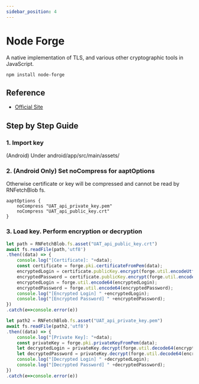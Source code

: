 ```yaml
---
sidebar_position: 4
---
```


# Node Forge
  
A native implementation of TLS, and various other cryptographic tools in JavaScript.

```console
npm install node-forge
```

## Reference

- [Official Site](https://www.npmjs.com/package/node-forge)


## Step by Step Guide

### 1. Import key

(Android) Under android/app/src/main/assets/

### 2. (Android Only) Set noCompress for aaptOptions

Otherwise certificate or key will be compressed and cannot be read by RNFetchBlob fs.

```console title="android/app/build.gradle"
aaptOptions {
    noCompress "UAT_api_private_key.pem"
    noCompress "UAT_api_public_key.crt"
}
```

### 3. Load key. Perform encryption or decryption

```jsx title="Encryption"
let path = RNFetchBlob.fs.asset("UAT_api_public_key.crt")
await fs.readFile(path,'utf8')
.then((data) => {
    console.log("[Certificate]: "+data);
    const certificate = forge.pki.certificateFromPem(data);
    encryptedLogin = certificate.publicKey.encrypt(forge.util.encodeUtf8(encryptedLogin));
    encryptedPassword = certificate.publicKey.encrypt(forge.util.encodeUtf8(encryptedPassword));
    encryptedLogin = forge.util.encode64(encryptedLogin);
    encryptedPassword = forge.util.encode64(encryptedPassword);
    console.log("[Encrypted Login] " +encryptedLogin);
    console.log("[Encrypted Password] " +encryptedPassword);
})
.catch(e=>console.error(e))
```

```jsx title="Decryption"
let path2 = RNFetchBlob.fs.asset("UAT_api_private_key.pem")
await fs.readFile(path2,'utf8')
.then((data) => {
    console.log("[Private Key]: "+data);
    const privateKey = forge.pki.privateKeyFromPem(data);
    let decryptedLogin = privateKey.decrypt(forge.util.decode64(encryptedLogin));
    let decryptedPassword = privateKey.decrypt(forge.util.decode64(encryptedPassword));  
    console.log("[Decrypted Login] " +decryptedLogin);
    console.log("[Decrypted Password] " +decryptedPassword);
})
.catch(e=>console.error(e))
```